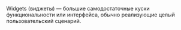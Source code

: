 Widgets (виджеты) — большие самодостаточные куски функциональности или интерфейса, обычно реализующие целый пользовательский сценарий.